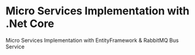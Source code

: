 # Micro Services Implementation with .Net Core
Micro Services Implementation with EntityFramework & RabbitMQ Bus Service

